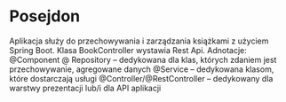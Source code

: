 # Posejdon

Aplikacja służy do przechowywania i zarządzania książkami z użyciem Spring Boot. Klasa BookController wystawia Rest Api. 
Adnotacje:
@Component
@ Repository – dedykowana dla klas, których zdaniem jest przechowywanie, agregowane danych
@Service – dedykowana klasom, które dostarczają usługi
@Controller/@RestController – dedykowany dla warstwy prezentacji lub/i dla API aplikacji
